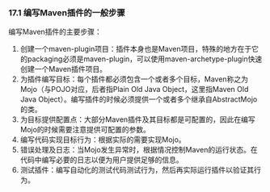 ### 17.1 编写Maven插件的一般步骤

编写Maven插件的主要步骤：

1. 创建一个maven-plugin项目：插件本身也是Maven项目，特殊的地方在于它的packaging必须是maven-plugin，可以使用maven-archetype-plugin快速创建一个Maven插件项目。
2. 为插件编写目标：每个插件都必须包含一个或者多个目标，Maven称之为Mojo（与POJO对应，后者指Plain Old Java Object，这里指Maven Old Java Object）。编写插件的时候必须提供一个或者多个继承自AbstractMojo的类。
3. 为目标提供配置点：大部分Maven插件及其目标都是可配置的，因此在编写Mojo的时候需要注意提供可配置的参数。
4. 编写代码实现目标行为：根据实际的需要实现Mojo。
5. 错误处理及日志：当Mojo发生异常时，根据情况控制Maven的运行状态。在代码中编写必要的日志以便为用户提供足够的信息。
6. 测试插件：编写自动化的测试代码测试行为，然后再实际运行插件以验证其行为。

